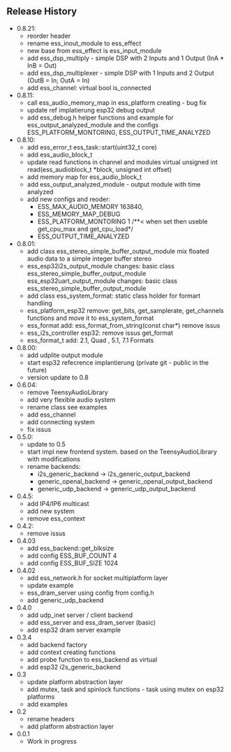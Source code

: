 
## Release History
* 0.8.21:
  - reorder header
  - rename ess_inout_module to ess_effect
  - new base from ess_effect is ess_input_module
  - add ess_dsp_multiply - simple DSP with 2 Inputs and 1 Output (InA * InB = Out)
  - add ess_dsp_multiplexer - simple DSP with 1 Inputs and 2 Output (OutB = In; OutA = In)
  - add ess_channel: virtual bool is_connected
* 0.8.11:
  - call ess_audio_memory_map in ess_platform creating - bug fix
  - update ref implatierung esp32 debug output
  - add ess_debug.h helper functions and example for  ess_output_analyzed_module and the configs ESS_PLATFORM_MONTORING, ESS_OUTPUT_TIME_ANALYZED
* 0.8.10:
  - add ess_error_t ess_task::start(uint32_t core)
  - add ess_audio_block_t
  - update read functions in channel and modules virtual unsigned int  read(ess_audioblock_t *block, unsigned int offset)
  - add memory map for ess_audio_block_t
  - add ess_output_analyzed_module - output module with time analyzed
  - add new configs and reoder:
    - ESS_MAX_AUDIO_MEMORY 163840,
    - ESS_MEMORY_MAP_DEBUG
    - ESS_PLATFORM_MONTORING 1 /**< when set then useble get_cpu_max and get_cpu_load*/
    - ESS_OUTPUT_TIME_ANALYZED
* 0.8.01:
  - add  class ess_stereo_simple_buffer_output_module
    mix floated audio data to a simple integer buffer stereo
  - ess_esp32i2s_output_module changes:
    basic class ess_stereo_simple_buffer_output_module
    ess_esp32uart_output_module changes:
      basic class ess_stereo_simple_buffer_output_module
  - add class ess_system_format:
    static class holder for formart handling
  - ess_platform_esp32 remove:
    get_bits, get_samplerate, get_channels functions and move it to ess_system_format
  - ess_format add:
      ess_format_from_string(const char*)
      remove issus
  - ess_i2s_controller esp32:
      remove issus
      get_format
  - ess_format_t add:
      2.1, Quad , 5.1, 7.1 Formats
* 0.8.00:
  - add udplite output module
  - start esp32 refecrence implantierung (private git - public in the future)
  - version update to 0.8
* 0.6.04:
  - remove TeensyAudioLibrary
  - add very flexible audio system
  - rename class see examples
  - add ess_channel
  - add connecting system
  - fix issus
* 0.5.0:
  - update to 0.5
  - start impl new frontend system. based on the TeensyAudioLibrary with modifications
  - rename backends:
      - i2s_generic_backend -> i2s_generic_output_backend
      - generic_openal_backend -> generic_openal_output_backend
      - generic_udp_backend -> generic_udp_output_backend
* 0.4.5:
  - add IP4/IP6 multicast
  - add new system
  - remove ess_context
* 0.4.2:
  - remove issus
* 0.4.03
  - add ess_backend::get_blksize
  - add config ESS_BUF_COUNT 4
  - add config ESS_BUF_SIZE      1024
* 0.4.02
  - add ess_network.h for socket multiplatform layer
  - update example
  - ess_dram_server using config from config.h
  - add generic_udp_backend
* 0.4.0
  - add udp_inet server / client backend
  - add ess_server and ess_dram_server (basic)
  - add esp32 dram server example
* 0.3.4
  - add backend factory
  - add context creating functions
  - add probe function to ess_backend as virtual
  - add esp32 i2s_generic_backend
* 0.3
  - update platform abstraction layer
  - add mutex, task and spinlock functions - task using mutex on esp32 platforms
  - add examples
* 0.2
  - rename headers
  - add platform abstraction layer
* 0.0.1
  - Work in progress
